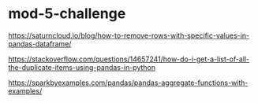 # mod-5-challenge

https://saturncloud.io/blog/how-to-remove-rows-with-specific-values-in-pandas-dataframe/

https://stackoverflow.com/questions/14657241/how-do-i-get-a-list-of-all-the-duplicate-items-using-pandas-in-python

https://sparkbyexamples.com/pandas/pandas-aggregate-functions-with-examples/